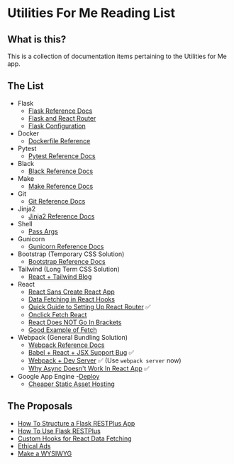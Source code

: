 # Utilities For Me Reading List

## What is this?

This is a collection of documentation items pertaining to the Utilities for Me app.

## The List

- Flask
    - [Flask Reference Docs](https://flask.palletsprojects.com/en/1.1.x/)
    - [Flask and React Router](https://blog.miguelgrinberg.com/post/how-to-deploy-a-react-router-flask-application)
    - [Flask Configuration](https://exploreflask.com/en/latest/configuration.html#)
- Docker
    - [Dockerfile Reference](https://docs.docker.com/engine/reference/builder/)
- Pytest
    - [Pytest Reference Docs](https://docs.pytest.org/en/stable/contents.html)
- Black
    - [Black Reference Docs](https://black.readthedocs.io/en/stable/)
- Make
    - [Make Reference Docs](https://www.gnu.org/software/make/manual/make.html)
- Git
    - [Git Reference Docs](https://git-scm.com/doc)
- Jinja2
    - [Jinja2 Reference Docs](https://jinja.palletsprojects.com/en/2.11.x/)
- Shell
    - [Pass Args](https://www.lifewire.com/pass-arguments-to-bash-script-2200571)
- Gunicorn
    - [Gunicorn Reference Docs](https://docs.gunicorn.org/en/latest/install.html)
- Bootstrap (Temporary CSS Solution)
    - [Bootstrap Reference Docs](https://getbootstrap.com/)
- Tailwind (Long Term CSS Solution)
    - [React + Tailwind Blog](https://blog.logrocket.com/create-react-app-and-tailwindcss/)
- React
    - [React Sans Create React App](https://medium.com/javascript-in-plain-english/a-guide-to-creating-a-react-app-without-create-react-app-5337c5ac2ea0)
    - [Data Fetching in React Hooks](https://blog.bitsrc.io/fetching-data-in-react-using-hooks-c6fdd71cb24a)
    - [Quick Guide to Setting Up React Router](https://www.freecodecamp.org/news/react-router-in-5-minutes/) ✅
    - [Onclick Fetch React](https://stackoverflow.com/questions/55001372/correct-way-to-create-event-handlers-using-hooks-in-react)
    - [React Does NOT Go In Brackets](https://stackoverflow.com/questions/39423054/react-jsx-file-giving-error-cannot-read-property-createelement-of-undefined)
    - [Good Example of Fetch](https://googlechrome.github.io/samples/fetch-api/fetch-post.html)
- Webpack (General Bundling Solution)
    - [Webpack Reference Docs](https://webpack.js.org/)
    - [Babel + React + JSX Support Bug](https://cloudstack.ninja/prk_passion01/how-to-solve-support-for-the-experimental-syntax-jsx-isnt-currently-enabled-61-issue/) ✅
    - [Webpack + Dev Server](https://stackoverflow.com/questions/40379139/cannot-find-module-webpack-bin-config-yargs) ✅ (Use `webpack server` now)
    - [Why Async Doesn't Work In React App](https://stackoverflow.com/questions/33527653/babel-6-regeneratorruntime-is-not-defined) ✅
- Google App Engine
    -[Deploy](https://cloud.google.com/appengine/docs/standard/python/getting-started/deploying-the-application)
    - [Cheaper Static Asset Hosting](https://cloud.google.com/appengine/docs/standard/python3/serving-static-files)


## The Proposals

- [How To Structure a Flask RESTPlus App](https://www.freecodecamp.org/news/structuring-a-flask-restplus-web-service-for-production-builds-c2ec676de563/)
- [How To Use Flask RESTPlus](https://medium.com/@preslavrachev/designing-well-structured-rest-apis-with-flask-restplus-part-1-7e96f2da8850)
- [Custom Hooks for React Data Fetching](https://dev.to/nicomartin/the-right-way-to-fetch-data-with-react-hooks-48gc)
- [Ethical Ads](https://www.ethicalads.io/)
- [Make a WYSIWYG](https://codepen.io/saigowthamr/pen/OZmWqW)